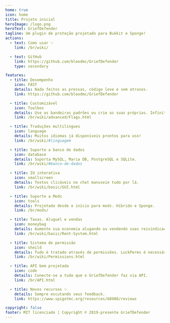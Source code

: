 ```yaml
---
home: true
icon: home
title: Projeto inicial
heroImage: /logo.png
heroText: GriefDefender
tagline: Um plugin de proteção projetado para Bukkit e Sponge!
actions:
  - text: Como usar 💡
    link: /br/wiki/

  - text: GitHub
    link: https://github.com/bloodmc/GriefDefender
    type: secondary

features:
  - title: Desempenho
    icon: FAST
    details: Nada feitos as pressas, código leve e sem atrasos.
    link: https://github.com/bloodmc/GriefDefender

  - title: Customizável
    icon: Toolbox
    details: Use as bandeiras padrões ou crie as suas próprias. Infinitas possibilidades!
    link: /br/wiki/advanced/Flags.html

  - title: Traduções multilíngues
    icon: language
    details: Muitos idiomas já disponíveis prontos para uso!
    link: /br/wiki/#linguagem

  - title: Suporte a banco de dados
    icon: database
    details: Suporta MySQL, Maria DB, PostgreSQL e SQLite.
    link: /br/wiki/#banco-de-dados

  - title: IU interativa
    icon: smallscreen
    details: Textos clicáveis no chat manuseie tudo por lá.
    link: /br/wiki/basic/GUI.html

  - title: Suporte a Mods
    icon: tools
    details: Projetado desde o início para mods. Híbrido e Sponge.
    link: /br/mods/

  - title: Taxas. Aluguel e vendas
    icon: moneybag
    details: Aumente sua economia alugando ou vendendo suas reivindicações e muito mais.
    link: /br/wiki/basic/Rent-System.html

  - title: Sistema de permissão
    icon: sheild
    details: Tudo é tratado através de permissões. LuckPerms é necessário.
    link: /br/wiki/Permissions.html

  - title: API bem projetada
    icon: code
    details: Conecte-se a tudo que o GriefDefender faz via API.
    link: /br/API.html

  - title: Novos recursos ✨
    details: Sempre escutando seus feedback.
    link: https://www.spigotmc.org/resources/68900/reviews

copyright: false
footer: MIT licenciado | Copyright © 2019-presente GriefDefender
---
```

